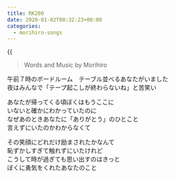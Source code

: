 ```yaml
---
title: RK200
date: 2020-01-02T00:32:23+00:00
categories:
  - morihiro-songs
---
```

{{<audio rk200>}}

> Words and Music by Morihiro

午前７時のボードルーム　テーブル並べるあなたがいました  
夜はみんなで「テープ起こしが終わらないね」と苦笑い  
  
あなたが帰ってくる頃ぼくはもうここに  
いないと確かにわかっていたのに  
なぜあのときあなたに「ありがとう」のひとこと  
言えずにいたのかわからなくて  
  
その笑顔にどれだけ励まされたかなんて  
恥ずかしすぎて触れずにいたけれど  
こうして時が過ぎても思い出すのはきっと  
ぼくに勇気をくれたあなたのこと  
